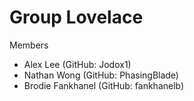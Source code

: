 # Group Lovelace

Members

* Alex Lee (GitHub: Jodox1)
* Nathan Wong (GitHub: PhasingBlade)
* Brodie Fankhanel (GitHub: fankhanelb)
